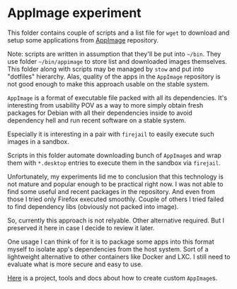 # AppImage experiment

This folder contains couple of scripts and a list file for `wget` to download
and setup some applications from [AppImage](https://appimage.org/) repository.

Note: scripts are written in assumption that they'll be put into `~/bin`. They
use folder `~/bin/appimage` to store list and downloaded images themselves.
This folder along with scripts may be managed by `stow` and put into "dotfiles"
hierarchy. Alas, quality of the apps in the `AppImage` repository is not good
enough to make this approach usable on the stable system.

`AppImage` is a format of executable file packed with all its dependencies.  It's
interesting from usability POV as a way to more simply obtain fresh packages
for Debian with all their dependencies inside to avoid dependency hell and run
recent software on a stable system.

Especially it is interesting in a pair with `firejail` to easily execute such
images in a sandbox.

Scripts in this folder automate downloading bunch of `AppImage`s and wrap them
with `*.desktop` entries to execute them in the sandbox via `firejail`.

Unfortunately, my experiments lid me to conclusion that this technology is not
mature and popular enough to be practical right now. I was not able to find
some useful and recent packages in the repository. And even from those I tried
only Firefox executed smoothly. Couple of others I tried failed to find
dependency libs (obviously not packed into image).

So, currently this approach is not relyable. Other alternative required.
But I preserved it here in case I decide to review it later.

One usage I can think of for it is to package some apps into this format myself
to isolate app's dependencies from the host system. Sort of a lightweight
alternative to other containers like Docker and LXC. I still need to evaluate
what is more secure and easy to use.

[Here](https://github.com/AppImage/AppImages) is a project, tools and docs about
how to create custom `AppImage`s.

